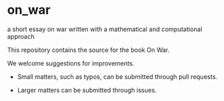 # on_war
a short essay on war written with a mathematical and computational approach

This repository contains the source for the book On War.

We welcome suggestions for improvements.

- Small matters, such as typos, can be submitted through pull requests.

- Larger matters can be submitted through issues.
